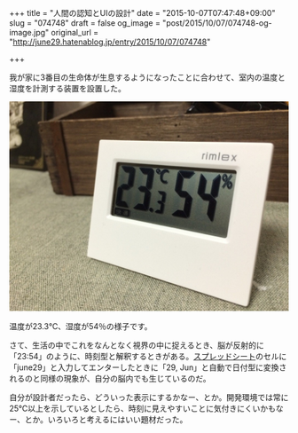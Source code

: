 +++
title = "人間の認知とUIの設計"
date = "2015-10-07T07:47:48+09:00"
slug = "074748"
draft = false
og_image = "post/2015/10/07/074748-og-image.jpg"
original_url = "http://june29.hatenablog.jp/entry/2015/10/07/074748"

+++

<p>我が家に3番目の生命体が生息するようになったことに合わせて、室内の温度と湿度を計測する装置を設置した。</p>

<p><span itemscope itemtype="http://schema.org/Photograph"><a href="http://f.hatena.ne.jp/june29/20151007074059" class="hatena-fotolife" itemprop="url"><img src="/post/2015/10/07/074748-20151007074059.jpg" alt="f:id:june29:20151007074059j:image" title="f:id:june29:20151007074059j:image" class="hatena-fotolife" itemprop="image"></a></span></p>

<p>温度が23.3℃、湿度が54％の様子です。</p>

<p>さて、生活の中でこれをなんとなく視界の中に捉えるとき、脳が反射的に「23:54」のように、時刻型と解釈するときがある。<a class="keyword" href="http://d.hatena.ne.jp/keyword/%A5%B9%A5%D7%A5%EC%A5%C3%A5%C9%A5%B7%A1%BC%A5%C8">スプレッドシート</a>のセルに「june29」と入力してエンターしたときに「29, Jun」と自動で日付型に変換されるのと同様の現象が、自分の脳内でも生じているのだ。</p>

<p>自分が設計者だったら、どういった表示にするかなー、とか。開発環境では常に25℃以上を示しているとしたら、時刻に見えやすいことに気付きにくいかもなー、とか。いろいろと考えるにはいい題材だった。</p>
